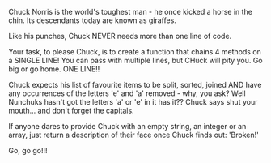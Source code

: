 Chuck Norris is the world's toughest man - he once kicked a horse in the chin. Its descendants today are known as giraffes.

Like his punches, Chuck NEVER needs more than one line of code.

Your task, to please Chuck, is to create a function that chains 4 methods on a SINGLE LINE! You can pass with multiple lines, but CHuck will pity you. Go big or go home. ONE LINE!!

Chuck expects his list of favourite items to be split, sorted, joined AND have any occurrences of the letters 'e' and 'a' removed - why, you ask? Well Nunchuks hasn't got the letters 'a' or 'e' in it has it?? Chuck says shut your mouth... and don't forget the capitals.

If anyone dares to provide Chuck with an empty string, an integer or an array, just return a description of their face once Chuck finds out: 'Broken!'

Go, go go!!!